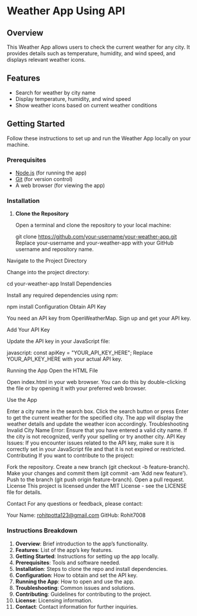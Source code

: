 # Weather App Using API

## Overview

This Weather App allows users to check the current weather for any city. It provides details such as temperature, humidity, and wind speed, and displays relevant weather icons.

## Features

- Search for weather by city name
- Display temperature, humidity, and wind speed
- Show weather icons based on current weather conditions

## Getting Started

Follow these instructions to set up and run the Weather App locally on your machine.

### Prerequisites

- [Node.js](https://nodejs.org/) (for running the app)
- [Git](https://git-scm.com/) (for version control)
- A web browser (for viewing the app)

### Installation

1. **Clone the Repository**

   Open a terminal and clone the repository to your local machine:

   git clone https://github.com/your-username/your-weather-app.git
Replace your-username and your-weather-app with your GitHub username and repository name.

Navigate to the Project Directory

Change into the project directory:

cd your-weather-app
Install Dependencies

Install any required dependencies using npm:

npm install
Configuration
Obtain API Key

You need an API key from OpenWeatherMap. Sign up and get your API key.

Add Your API Key

Update the API key in your JavaScript file:

javascript: 
const apiKey = "YOUR_API_KEY_HERE";
Replace YOUR_API_KEY_HERE with your actual API key.

Running the App
Open the HTML File

Open index.html in your web browser. You can do this by double-clicking the file or by opening it with your preferred web browser.

Use the App

Enter a city name in the search box.
Click the search button or press Enter to get the current weather for the specified city.
The app will display the weather details and update the weather icon accordingly.
Troubleshooting
Invalid City Name Error: Ensure that you have entered a valid city name. If the city is not recognized, verify your spelling or try another city.
API Key Issues: If you encounter issues related to the API key, make sure it is correctly set in your JavaScript file and that it is not expired or restricted.
Contributing
If you want to contribute to the project:

Fork the repository.
Create a new branch (git checkout -b feature-branch).
Make your changes and commit them (git commit -am 'Add new feature').
Push to the branch (git push origin feature-branch).
Open a pull request.
License
This project is licensed under the MIT License - see the LICENSE file for details.

Contact
For any questions or feedback, please contact:

Your Name: rohitpotta123@gmail.com
GitHub: Rohit7008

### Instructions Breakdown

1. **Overview**: Brief introduction to the app’s functionality.
2. **Features**: List of the app’s key features.
3. **Getting Started**: Instructions for setting up the app locally.
4. **Prerequisites**: Tools and software needed.
5. **Installation**: Steps to clone the repo and install dependencies.
6. **Configuration**: How to obtain and set the API key.
7. **Running the App**: How to open and use the app.
8. **Troubleshooting**: Common issues and solutions.
9. **Contributing**: Guidelines for contributing to the project.
10. **License**: Licensing information.
11. **Contact**: Contact information for further inquiries.
